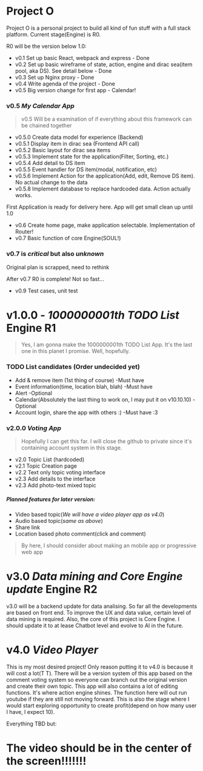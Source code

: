 # Project O

Project O is a personal project to build all kind of fun stuff with a full stack platform. Current stage(Engine) is R0.

R0 will be the version below 1.0:
  - v0.1 Set up basic React, webpack and express - Done
  - v0.2 Set up basic wireframe of state, action, engine and dirac sea(item pool, aka DS). See detail below - Done
  - v0.3 Set up Nginx proxy - Done
  - v0.4 Write agenda of the project - Done
  - v0.5 Big version change for first app - Calendar!
### v0.5 *My Calendar App*
> v0.5 Will be a examination of if everything about this framework can be chained together

  - v0.5.0 Create data model for experience (Backend)
  - v0.5.1 Display item in dirac sea (Frontend API call)
  - v0.5.2 Basic layout for dirac sea items
  - v0.5.3 Implement state for the application(Filter, Sorting, etc.)
  - v0.5.4 Add detail to DS item
  - v0.5.5 Event handler for DS item(modal, notification, etc)
  - v0.5.6 Implement Action for the application(Add, edit, Remove DS item). No actual change to the data
  - v0.5.8 Implement database to replace hardcoded data. Action actually works.
 
 First Application is ready for delivery here. App will get small clean up until 1.0

  - v0.6 Create home page, make application selectable. Implementation of Router!
  - v0.7 Basic function of core Engine(SOUL!)

### v0.7 is *critical* but also *unknown*
Original plan is scrapped, need to rethink
 
After v0.7 R0 is complete! Not so fast...

  - v0.9 Test cases, unit test

# v1.0.0 -  *1000000001th TODO List* Engine R1
> Yes, I am gonna make the 1000000001th TODO List App. 
> It's the last one in this planet I promise. 
> Well, hopefully.

### TODO List candidates (Order undecided yet)
  - Add & remove item (1st thing of course) -Must have
  - Event information(time, location blah, blah) -Must have
  - Alert -Optional
  - Calendar(Absolutely the last thing to work on, I may put it on v10.10.10) -Optional
  - Account login, share the app with others :) -Must have :3
  
  <!-- below is not decided yet just some thought -->
### v2.0.0 *Voting App*
> Hopefully I can get this far. I will close the github to private since it's containing account system in this stage.

  - v2.0 Topic List (hardcoded)
  - v2.1 Topic Creation page
  - v2.2 Text only topic voting interface
  - v2.3 Add details to the interface
  - v2.3 Add photo-text mixed topic
  
 ##### Planned features for later version:
   - Video based topic(*We will have a video player app as v4.0*)
   - Audio based topic(*same as above*)
   - Share link
   - Location based photo comment(click and comment)
   
> By here, I should consider about making an mobile app or progressive web app

# v3.0 *Data mining and Core Engine update* Engine R2
v3.0 will be a backend update for data analising. So far all the developments are based on front end. To improve the UX and data value, certain level of data mining is required. Also, the core of this project is Core Engine. I should update it to at lease Chatbot level and evolve to AI in the future.

# v4.0 *Video Player*
This is my most desired project! Only reason putting it to v4.0 is because it will cost a lot(T T). There will be a version system of this app based on the comment voting system so everyone can branch out the original version and create their own topic. This app will also contains a lot of editing functions. It's where action engine shines. The function here will out run youtube if they are still not moving forward. This is also the stage where I would start exploring opportunity to create profit(depend on how many user I have, I expect 10).

Everything TBD but:
# The video should be in the center of the screen!!!!!!!


  